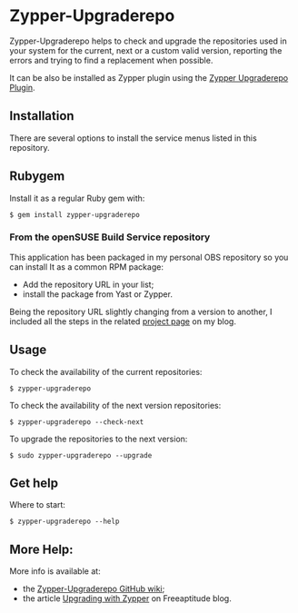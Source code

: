# Zypper-Upgraderepo

Zypper-Upgraderepo helps to check and upgrade the repositories used in your system for the
current, next or a custom valid version, reporting the errors and trying to find a replacement
when possible.

It can be also be installed as Zypper plugin using the [Zypper Upgraderepo Plugin][zypper_upgraderepo_plugin].

## Installation

There are several options to install the service menus listed in this repository.

## Rubygem

Install it as a regular Ruby gem with:
```shell
$ gem install zypper-upgraderepo
```

### From the openSUSE Build Service repository

This application has been packaged in my personal OBS repository so you can install It
as a common RPM package:
- Add the repository URL in your list;
- install the package from Yast or Zypper.

Being the repository URL slightly changing from a version to another, I included all the steps
in the related [project page][project_page] on my blog.

## Usage

To check the availability of the current repositories:
```shell
$ zypper-upgraderepo
```

To check the availability of the next version repositories:
```shell
$ zypper-upgraderepo --check-next
```

To upgrade the repositories to the next version:
```shell
$ sudo zypper-upgraderepo --upgrade
```

## Get help

Where to start:
```shell
$ zypper-upgraderepo --help
```

## More Help:

More info is available at:
- the [Zypper-Upgraderepo GitHub wiki][zypper_upgraderepo_wiki];
- the article [Upgrading with Zypper][upgrading_with_zypper] on Freeaptitude blog.


[zypper_upgraderepo_plugin]: https://github.com/fabiomux/zypper-upgraderepo-plugin "Zypper-Upgraderepo Plugin GitHub page"
[project_page]: https://freeaptitude.altervista.org/projects/zypper-upgraderepo.html "Zypper-Upgraderepo project page"
[zypper_upgraderepo_wiki]: https://github.com/fabiomux/zypper-upgraderepo/wiki "Zypper-Upgraderepo wiki page on GitHub"
[upgrading_with_zypper]: https://freeaptitude.altervista.org/articles/upgrading-opensuse-with-zypper.html "Upgrading openSUSE with Zypper"
